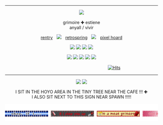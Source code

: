 ***

<p align="center"> <img src="https://64.media.tumblr.com/d94ff1127c1b383f37b108e0408b4021/85c8e64bdff71e02-b1/s250x400/24aed4deebca1888d477c93c4dbf93d772bb6578.pnj"/> </p>

<p align="center">
grimoire  ✚  estiene <br> anyall / vivir
</p>

<div align="center">

[rentry](https://rentry.co/noirescence)ㅤ![](https://64.media.tumblr.com/ebc088a4bdd166462affbd1b69c5583b/44c9b4778b706b1d-17/s75x75_c1/cb5d5a47c2fda2cad3930cc39cfbd5de25aa900b.gifv)ㅤ[retrospring](https://retrospring.net/@ISOPOD)ㅤ![](https://64.media.tumblr.com/b632394e9909a9202eb856d08a9d5b39/44c9b4778b706b1d-5b/s75x75_c1/18e79b7c6339d2afb732582ad81019e6d78b8cbb.gifv)ㅤ[pixel hoard](https://github.com/vilipender/meow)
</div>

<p align="center"> <img src="https://64.media.tumblr.com/39dd81255c2a3edeb3b295cd968db8bb/34f95ffafd33527b-90/s100x200/12979a5ce28343697c62df46d433068bed01461e.gifv"/> <img src="https://64.media.tumblr.com/6103c5a2e4277f7e0dc0a22cd870262b/85f4f2fed7740bac-ea/s100x200/48fd146db69f5aa6cb46c41c0f9245df4ae4fd88.pnj"/> <img src="https://64.media.tumblr.com/8db257366fc8585c17164cf803edc194/473928ea48888009-da/s100x200/7d01018150c4017156642f88eb1d111409130f06.jpg"/> <img src="https://64.media.tumblr.com/876945b9ad5b0f4ec13dc85602fe33b6/6f072ea04e7b6c72-c7/s100x200/1ce848dfcc4461af9d3971e10acd52404c4f66d3.gifv"/></p>

<p align="center"> <img src="https://64.media.tumblr.com/0a31c2e1d2bcc5df2eb98e31eb2110b1/79d8b316934d24c3-5d/s100x200/4b7c20c8acdb2df5bf732f5200d06af94ae21fbe.gifv"/> <img src="https://64.media.tumblr.com/844652d1cf8d2c0fab25d6dd0c199452/0ff738aae3bed445-59/s100x200/bbf109051850daeaefd61f26221f9547d4c44d00.jpg"/> <img src="https://64.media.tumblr.com/97a0c487981805269ed73917f48adb21/473928ea48888009-9f/s100x200/8367b381f5ffcb29552b1b7e349767bf7da34e81.pnj"/> <img src="https://64.media.tumblr.com/7b82c4b656ad3e3093ab0aa161f69315/e4a0bbfbab0a44fe-d4/s100x200/8eb4f7ea17267ee413d80af851a2d0b4f4427b61.pnj"/> <img src="https://64.media.tumblr.com/f1494ab3e694699f37557da526beaff9/ec8f693b87536b40-6d/s100x200/5014d79593adcea9f2288d7a8f6894acf12ce7d1.gifv"/> </p>



ㅤㅤㅤㅤㅤㅤㅤ ㅤㅤㅤㅤㅤㅤㅤㅤㅤㅤㅤㅤㅤㅤㅤㅤㅤㅤㅤ[![Hits](https://hits.seeyoufarm.com/api/count/incr/badge.svg?url=https%3A%2F%2Fgithub.com%2Fgjbae1212%2Fhit-counter&count_bg=%237495A3&title_bg=%2337486A&icon=github.svg&icon_color=%23B8C7DA&title=visits&edge_flat=false)](https://hits.seeyoufarm.com) 

***

<p align="center"> <img src="https://64.media.tumblr.com/b405fcd0310ab393eb4cad8d8f779e34/8b81320fce4ac928-f2/s540x810/22af140d087296c038e3187c7ca24cab144a4b59.pnj"/> <img src="https://64.media.tumblr.com/448271bbef9355ed36bedca070a4be5f/8b81320fce4ac928-99/s640x960/9ec6c25e62701e99f213a0f8ee3d6bbfc410f8e3.pnj"/> </p>

<p align="center">
I SIT IN THE HOYO AREA IN THE TINY TREE NEAR THE CAFE !!!  ✚  <br> I ALSO SIT NEXT TO THIS SIGN NEAR SPAWN !!!!!
</p>

<a href="https://github.com/vilipender/meow/blob/main/README.md">
<img src="https://github.com/shinminase/shinminase/blob/main/images/svg/blinkies.svg"></img>
</a>

<!---
vilipender/vilipender is a ✨ special ✨ repository because its `README.md` (this file) appears on your GitHub profile.
You can click the Preview link to take a look at your changes.
--->
